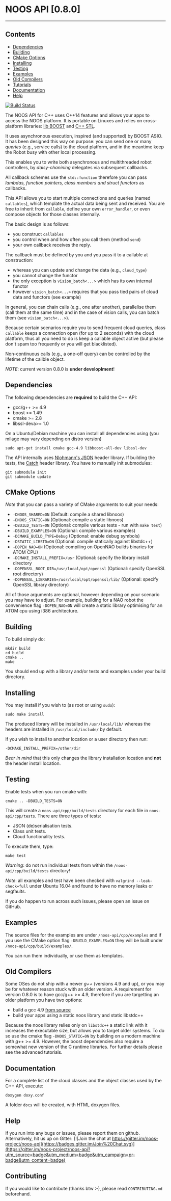 # NOOS API [0.8.0]
-----------------------

## Contents
- [Dependencies](#dependencies)
- [Building](#building)
- [CMake Options](#cmake-options)
- [Installing](#installing)
- [Testing](#testing)
- [Examples](#examples)
- [Old Compilers](#old-compilers)
- [Tutorials](#tutorials)
- [Documentation](#documentation)
- [Help](#help)

[![Build Status](https://travis-ci.org/ortelio/noos-api-cpp.svg?branch=master)](https://travis-ci.org/ortelio/noos-api-cpp)

The NOOS API for C++ uses C++14 features and allows your apps to access the NOOS platform.
It is portable on Linuxes and relies on cross-platform libraries: 
[lib BOOST](http://www.boost.org) and [C++ STL](https://en.wikipedia.org/wiki/Standard_Template_Library).

It uses asynchronous execution, inspired (and supported) by BOOST ASIO.
It has been designed this way on purpose: you can send one or many *queries* (e.g., service calls)
to the cloud platform, and in the meantime keep the Robot busy with other local processing.

This enables you to write both asynchronous and multithreaded robot controllers,
by *daisy-chanining* delegates via subsequent callbacks.

All callback schemes use the `std::function` therefore you can pass 
*lambdas, function pointers, class members and struct functors* as callbacks.

This API allows you to start multiple connections and queries (named `callables`),
which template the actual data being sent and received.
You are free to inherit from `callable`, define your own `error_handler`,
or even compose objects for those classes internally.

The basic design is as follows:
- you construct `callables` 
- you control when and how often you call them (method `send`)
- your own callback receives the reply.

The callback must be defined by you and you pass it to a callable at construction:
- whereas you can update and change the data (e.g., `cloud_type`)
- you cannot change the functor
- the only exception is `vision_batch<...>` which has its own internal functor
- however `vision_batch<...>` requires that you pass tied pairs of cloud data and functors (see example)

In general, you can chain calls (e.g., one after another), parallelise them (call them at the same time)
and in the case of vision calls, you can batch them (see `vision_batch<...>`).

Because certain scenarios require you to send frequent cloud queries, class `callable`
keeps a connection open (for up to 2 seconds) with the cloud platform, thus
all you need to do is keep a callable object active (but please don't spam too frequently or you will get blacklisted).

Non-continuous calls (e.g., a one-off query) can be controlled by the lifetime of the callble object.

_NOTE_: current version 0.8.0 is **under developlment**!

## Dependencies

The following dependencies are **required** to build the C++ API:

* gcc/g++ >= 4.9
* boost >= 1.49
* cmake >= 2.8
* libssl-deva>= 1.0

On a Ubuntu/Debian machine you can install all dependencies using (you milage may vary depending on distro version)

```shell
sudo apt-get install cmake gcc-4.9 libboost-all-dev libssl-dev
```

The API internally uses [Nlohmann's JSON](https://github.com/nlohmann/json) header library.
If building the tests, the [Catch](https://github.com/philsquared/Catch/tree/master) header library.
You have to manually init submodules:

```shell
git submodule init
git submodule update
```

## CMake Options

*Note* that you can pass a variety of CMake arguments to suit your needs:

* `-DNOOS_SHARED=ON`		                        (Default: compile a shared libnoos)
* `-DNOOS_STATIC=ON`		                        (Optional: compile a static libnoos)
* `-DBUILD_TESTS=ON`                                (Optional: compile various tests - run with `make test`)
* `-DBUILD_EXAMPLES=ON`                             (Optional: compile various examples)
* `-DCMAKE_BUILD_TYPE=Debug`                        (Optional: enable debug symbols)
* `-DSTATIC_LIBSTD=ON`                              (Optional: compile statically against libstdc++)
* `-DOPEN_NAO=ON`                                   (Optional: compiling on OpenNAO builds binaries for ATOM CPU)
* `-DCMAKE_INSTALL_PREFIX=/usr`	                    (Optional: specify the library install directory
* `-DOPENSSL_ROOT_DIR=/usr/local/opt/openssl`       (Optional: specify OpenSSL root directory)
* `-DOPENSSL_LIBRARIES=/usr/local/opt/openssl/lib/` (Optional: specify OpenSSL library directory)

All of those arguments are optional, however depending on your scenario you may have to adjust.
For example, building for a NAO robot the convenience flag `-DOPEN_NAO=ON` will create a static library optimising for an ATOM cpu
using i386 architecture.

## Building

To build simply do:

```shell
mkdir build
cd build
cmake ..
make
```

You should end up with a library and/or tests and examples under your build directory.

## Installing

You may install if you wish to (as root or using `sudo`):

```shell
sudo make install
```

The produced library will be installed in `/usr/local/lib/` whereas the headers are installed in `/usr/local/include/` by default.

If you wish to install to another location or a user directory then run:

```shell
-DCMAKE_INSTALL_PREFIX=/other/dir
```

*Bear in mind* that this only changes the library installation location and **not** the header install location.

## Testing

Enable tests when you run cmake with:

```shell
cmake .. -DBUILD_TESTS=ON
```

This will create a `noos-api/cpp/build/tests` directory for each file in `noos-api/cpp/tests`.
There are three types of tests:

* JSON (de)serialisation tests.
* Class unit tests.
* Cloud functionality tests.

To execute them, type:

```shell
make test
```

*_Warning_*: do not run individual tests from within the `/noos-api/cpp/build/tests` directory!

*_Note_*: all examples and test have been checked with `valgrind --leak-check=full` under Ubuntu 16.04 and found
to have no memory leaks or segfaults.

If you do happen to run across such issues, please open an issue on GitHub.

## Examples

The source files for the examples are under `/noos-api/cpp/examples` and if you use the CMake option flag `-DBUILD_EXAMPLES=ON` they
will be built under `/noos-api/cpp/build/examples/`.

You can run them individually, or use them as templates.

## Old Compilers

Some OSes do not ship with a newer *g++* (versions 4.9 and up), or you may be for whatever reason stuck with an older version.
A requirement for version 0.8.0 is to have gcc/g++ >= 4.9, therefore if you are targetting an older platform you have two options:

* build a gcc 4.9 [from source](https://gcc.gnu.org/wiki/InstallingGCC)
* build your apps using a static noos library and static libstdc++

Because the noos library relies only on `libstdc++` a static link with it increases the executable size,
but allows you to target older systems.
To do so use the cmake flag `-DNOOS_STATIC=ON` by building on a modern machine with *g++* >= 4.9.
However, the boost dependencies also require a somewhat new version of the C runtime libraries.
For further details please see the advanced tutorials.

## Documentation

For a complete list of the cloud classes and the object classes used by the C++ API,
execute:

```shell
doxygen doxy.conf
```

A folder `docs` will be created, with HTML doxygen files.

## Help

If you run into any bugs or issues, please report them on github. 
Alternatively, hit us up on Gitter: [![Join the chat at https://gitter.im/noos-project/noos-api](https://badges.gitter.im/Join%20Chat.svg)](https://gitter.im/noos-project/noos-api?utm_source=badge&utm_medium=badge&utm_campaign=pr-badge&utm_content=badge)

## Contributing

If you would like to contribute (thanks btw :-), please read `CONTRIBUTING.md` beforehand.
